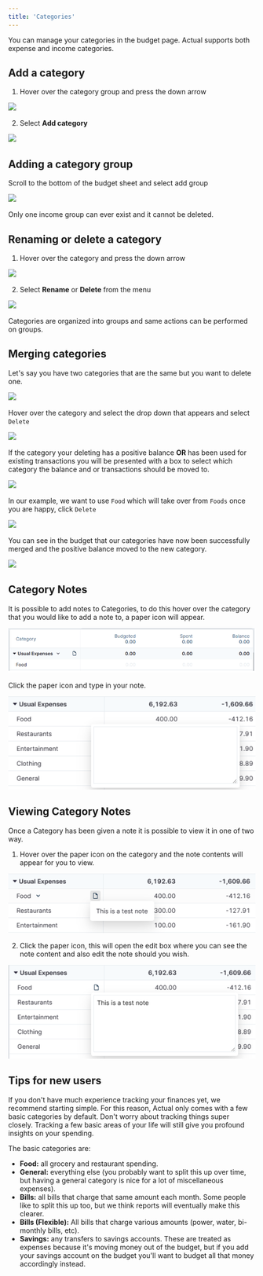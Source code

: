 ```yaml
---
title: 'Categories'
---
```


You can manage your categories in the budget page. Actual supports both expense and income categories.

## Add a category

1. Hover over the category group and press the down arrow

![](/img/categories/CategoryGroupRename.png)

2. Select **Add category**

![](/img/categories/CategoryGroupAddCategory.png)

## Adding a category group

Scroll to the bottom of the budget sheet and select add group

![](/img/categories/AddCategoryGroup.png)

Only one income group can ever exist and it cannot be deleted.

## Renaming or delete a category

1. Hover over the category and press the down arrow

![](/img/categories/RenameCategoryDropDown.png)

2. Select **Rename** or **Delete** from the menu

![](/img/categories/RenameCategoryOptions.png)

Categories are organized into groups and same actions can be performed on groups.

## Merging categories

Let's say you have two categories that are the same but you want to delete one.

![](/img/categories/DuplicatedCategories.png)

Hover over the category and select the drop down that appears and select `Delete`

![](/img/categories/RenameCategoryOptions.png)

If the category your deleting has a positive balance **OR** has been used for existing transactions you will be presented with a box to select which category the balance and or transactions should be moved to.

![](/img/categories/CategoryDeleteConfirmation.png)

In our example, we want to use `Food` which will take over from `Foods` once you are happy, click `Delete`

![](/img/categories/CategoryDeleteConfirmationNewCat.png)

You can see in the budget that our categories have now been successfully merged and the positive balance moved to the new category.

![](/img/categories/CategoriesMerged.png)

## Category Notes

It is possible to add notes to Categories, to do this hover over the category that you would like to add a note to, a paper icon will appear.

![](/static/img/categories/CategoryGroupRename.png)

Click the paper icon and type in your note. 

![](/static/img/categories/CategoryAddNote.png)

## Viewing Category Notes

Once a Category has been given a note it is possible to view it in one of two way. 

1. Hover over the paper icon on the category and the note contents will appear for you to view.

![](/static/img/categories/CategoryViewNoteHover.png)

2. Click the paper icon, this will open the edit box where you can see the note content and also edit the note should you wish.

![](/static/img/categories/CategoryEditNote.png)

## Tips for new users

If you don't have much experience tracking your finances yet, we recommend starting simple. For this reason, Actual only comes with a few basic categories by default. Don't worry about tracking things super closely. Tracking a few basic areas of your life will still give you profound insights on your spending.

The basic categories are:

- **Food:** all grocery and restaurant spending.
- **General:** everything else (you probably want to split this up over time, but having a general category is nice for a lot of miscellaneous expenses).
- **Bills:** all bills that charge that same amount each month. Some people like to split this up too, but we think reports will eventually make this clearer.
- **Bills (Flexible):** All bills that charge various amounts (power, water, bi-monthly bills, etc).
- **Savings:** any transfers to savings accounts. These are treated as expenses because it's moving money out of the budget, but if you add your savings account on the budget you'll want to budget all that money accordingly instead.
